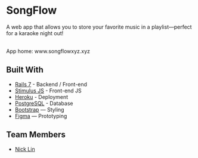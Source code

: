# SongFlow

A web app that allows you to store your favorite music in a playlist—perfect for a karaoke night out!

<br>
App home: www.songflowxyz.xyz
   

## Built With
- [Rails 7](https://guides.rubyonrails.org/) - Backend / Front-end
- [Stimulus JS](https://stimulus.hotwired.dev/) - Front-end JS
- [Heroku](https://heroku.com/) - Deployment
- [PostgreSQL](https://www.postgresql.org/) - Database
- [Bootstrap](https://getbootstrap.com/) — Styling
- [Figma](https://www.figma.com) — Prototyping


## Team Members
- [Nick Lin](https://github.com/Tsungtky)
